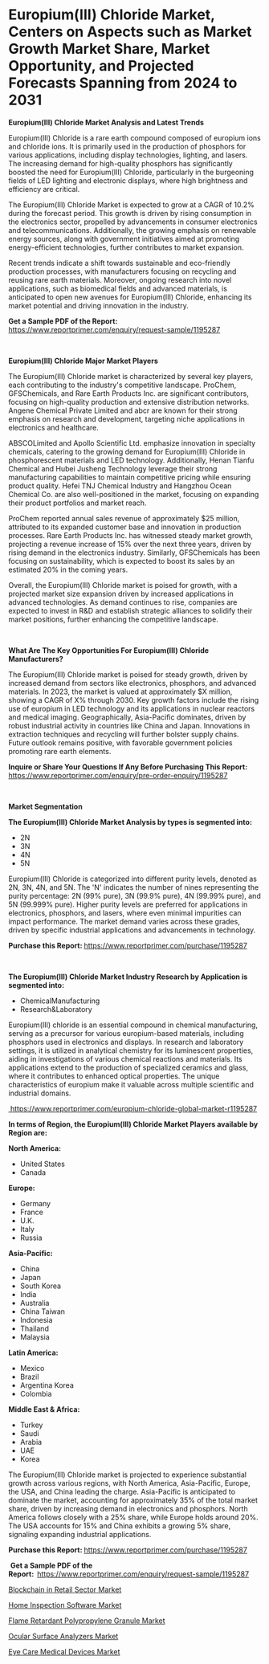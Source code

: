 <p><h1>Europium(III) Chloride Market, Centers on Aspects such as Market Growth Market Share, Market Opportunity, and Projected Forecasts Spanning from 2024 to 2031</h1></p><p><strong>Europium(III) Chloride Market Analysis and Latest Trends</strong></p>
<p><p>Europium(III) Chloride is a rare earth compound composed of europium ions and chloride ions. It is primarily used in the production of phosphors for various applications, including display technologies, lighting, and lasers. The increasing demand for high-quality phosphors has significantly boosted the need for Europium(III) Chloride, particularly in the burgeoning fields of LED lighting and electronic displays, where high brightness and efficiency are critical.</p><p>The Europium(III) Chloride Market is expected to grow at a CAGR of 10.2% during the forecast period. This growth is driven by rising consumption in the electronics sector, propelled by advancements in consumer electronics and telecommunications. Additionally, the growing emphasis on renewable energy sources, along with government initiatives aimed at promoting energy-efficient technologies, further contributes to market expansion. </p><p>Recent trends indicate a shift towards sustainable and eco-friendly production processes, with manufacturers focusing on recycling and reusing rare earth materials. Moreover, ongoing research into novel applications, such as biomedical fields and advanced materials, is anticipated to open new avenues for Europium(III) Chloride, enhancing its market potential and driving innovation in the industry.</p></p>
<p><strong>Get a Sample PDF of the Report:&nbsp;</strong> <a href="https://www.reportprimer.com/enquiry/request-sample/1195287">https://www.reportprimer.com/enquiry/request-sample/1195287</a></p>
<p>&nbsp;</p>
<p><strong>Europium(III) Chloride Major Market Players</strong></p>
<p><p>The Europium(III) Chloride market is characterized by several key players, each contributing to the industry's competitive landscape. ProChem, GFSChemicals, and Rare Earth Products Inc. are significant contributors, focusing on high-quality production and extensive distribution networks. Angene Chemical Private Limited and abcr are known for their strong emphasis on research and development, targeting niche applications in electronics and healthcare.</p><p>ABSCOLimited and Apollo Scientific Ltd. emphasize innovation in specialty chemicals, catering to the growing demand for Europium(III) Chloride in phosphorescent materials and LED technology. Additionally, Henan Tianfu Chemical and Hubei Jusheng Technology leverage their strong manufacturing capabilities to maintain competitive pricing while ensuring product quality. Hefei TNJ Chemical Industry and Hangzhou Ocean Chemical Co. are also well-positioned in the market, focusing on expanding their product portfolios and market reach.</p><p>ProChem reported annual sales revenue of approximately $25 million, attributed to its expanded customer base and innovation in production processes. Rare Earth Products Inc. has witnessed steady market growth, projecting a revenue increase of 15% over the next three years, driven by rising demand in the electronics industry. Similarly, GFSChemicals has been focusing on sustainability, which is expected to boost its sales by an estimated 20% in the coming years.</p><p>Overall, the Europium(III) Chloride market is poised for growth, with a projected market size expansion driven by increased applications in advanced technologies. As demand continues to rise, companies are expected to invest in R&D and establish strategic alliances to solidify their market positions, further enhancing the competitive landscape.</p></p>
<p>&nbsp;</p>
<p><strong>What Are The Key Opportunities For Europium(III) Chloride Manufacturers?</strong></p>
<p><p>The Europium(III) Chloride market is poised for steady growth, driven by increased demand from sectors like electronics, phosphors, and advanced materials. In 2023, the market is valued at approximately $X million, showing a CAGR of X% through 2030. Key growth factors include the rising use of europium in LED technology and its applications in nuclear reactors and medical imaging. Geographically, Asia-Pacific dominates, driven by robust industrial activity in countries like China and Japan. Innovations in extraction techniques and recycling will further bolster supply chains. Future outlook remains positive, with favorable government policies promoting rare earth elements.</p></p>
<p><strong>Inquire or Share Your Questions If Any Before Purchasing This Report:</strong> <a href="https://www.reportprimer.com/enquiry/pre-order-enquiry/1195287">https://www.reportprimer.com/enquiry/pre-order-enquiry/1195287</a></p>
<p>&nbsp;</p>
<p><strong>Market Segmentation</strong></p>
<p><strong>The Europium(III) Chloride Market Analysis by types is segmented into:</strong></p>
<p><ul><li>2N</li><li>3N</li><li>4N</li><li>5N</li></ul></p>
<p><p>Europium(III) Chloride is categorized into different purity levels, denoted as 2N, 3N, 4N, and 5N. The 'N' indicates the number of nines representing the purity percentage: 2N (99% pure), 3N (99.9% pure), 4N (99.99% pure), and 5N (99.999% pure). Higher purity levels are preferred for applications in electronics, phosphors, and lasers, where even minimal impurities can impact performance. The market demand varies across these grades, driven by specific industrial applications and advancements in technology.</p></p>
<p><strong>Purchase this Report:&nbsp;</strong><a href="https://www.reportprimer.com/purchase/1195287">https://www.reportprimer.com/purchase/1195287</a></p>
<p>&nbsp;</p>
<p><strong>The Europium(III) Chloride Market Industry Research by Application is segmented into:</strong></p>
<p><ul><li>ChemicalManufacturing</li><li>Research&Laboratory</li></ul></p>
<p><p>Europium(III) chloride is an essential compound in chemical manufacturing, serving as a precursor for various europium-based materials, including phosphors used in electronics and displays. In research and laboratory settings, it is utilized in analytical chemistry for its luminescent properties, aiding in investigations of various chemical reactions and materials. Its applications extend to the production of specialized ceramics and glass, where it contributes to enhanced optical properties. The unique characteristics of europium make it valuable across multiple scientific and industrial domains.</p></p>
<p><a href="https://www.reportprimer.com/europium-chloride-global-market-r1195287">&nbsp;https://www.reportprimer.com/europium-chloride-global-market-r1195287</a></p>
<p><strong>In terms of Region, the Europium(III) Chloride Market Players available by Region are:</strong></p>
<p>
    <p> <strong> North America: </strong>
        <ul>
            <li>United States</li>
            <li>Canada</li>
        </ul>
        </p> 
    <p> <strong> Europe: </strong>
        <ul>
            <li>Germany</li>
            <li>France</li>
            <li>U.K.</li>
            <li>Italy</li>
            <li>Russia</li>
        </ul>
        </p> 
    <p> <strong> Asia-Pacific: </strong>
        <ul>
            <li>China</li>
            <li>Japan</li>
            <li>South Korea</li>
            <li>India</li>
            <li>Australia</li>
            <li>China Taiwan</li>
            <li>Indonesia</li>
            <li>Thailand</li>
            <li>Malaysia</li>
        </ul>
        </p> 
    <p> <strong> Latin America: </strong>
        <ul>
            <li>Mexico</li>
            <li>Brazil</li>
            <li>Argentina Korea</li>
            <li>Colombia</li>
        </ul>
        </p> 
    <p> <strong> Middle East & Africa: </strong>
        <ul>
            <li>Turkey</li>
            <li>Saudi</li>
            <li>Arabia</li>
            <li>UAE</li>
            <li>Korea</li>
        </ul>
    </p>
    </p>
<p><p>The Europium(III) Chloride market is projected to experience substantial growth across various regions, with North America, Asia-Pacific, Europe, the USA, and China leading the charge. Asia-Pacific is anticipated to dominate the market, accounting for approximately 35% of the total market share, driven by increasing demand in electronics and phosphors. North America follows closely with a 25% share, while Europe holds around 20%. The USA accounts for 15% and China exhibits a growing 5% share, signaling expanding industrial applications.</p></p>
<p><strong>Purchase this Report: </strong><a href="https://www.reportprimer.com/purchase/1195287">https://www.reportprimer.com/purchase/1195287</a></p>
<p>&nbsp;<strong>Get a Sample PDF of the Report:&nbsp;&nbsp;</strong><a href="https://www.reportprimer.com/enquiry/request-sample/1195287">https://www.reportprimer.com/enquiry/request-sample/1195287</a></p>
<p><strong></strong></p>
<p><p><a href="https://www.linkedin.com/pulse/how-regional-global-trends-shaping-blockchain-retail-sector-fby4f">Blockchain in Retail Sector Market</a></p><p><a href="https://www.linkedin.com/pulse/comprehensive-analysis-global-home-inspection-software-market-gau2f">Home Inspection Software Market</a></p><p><a href="https://issuu.com/reportprime-2/docs/flame-retardant-polypropylene-granu_a95fe503e04ce3">Flame Retardant Polypropylene Granule Market</a></p><p><a href="https://medium.com/@juanabarrera35/emerging-market-trends-and-regional-analysis-of-ocular-surface-analyzers-market-forecasted-for-2e6cddaf0784?postPublishedType=repub">Ocular Surface Analyzers Market</a></p><p><a href="https://medium.com/@juanabarrera35/global-eye-care-medical-devices-market-focus-on-product-type-vision-care-products-ophthalmology-c12c4bbcde93">Eye Care Medical Devices Market</a></p></p>
